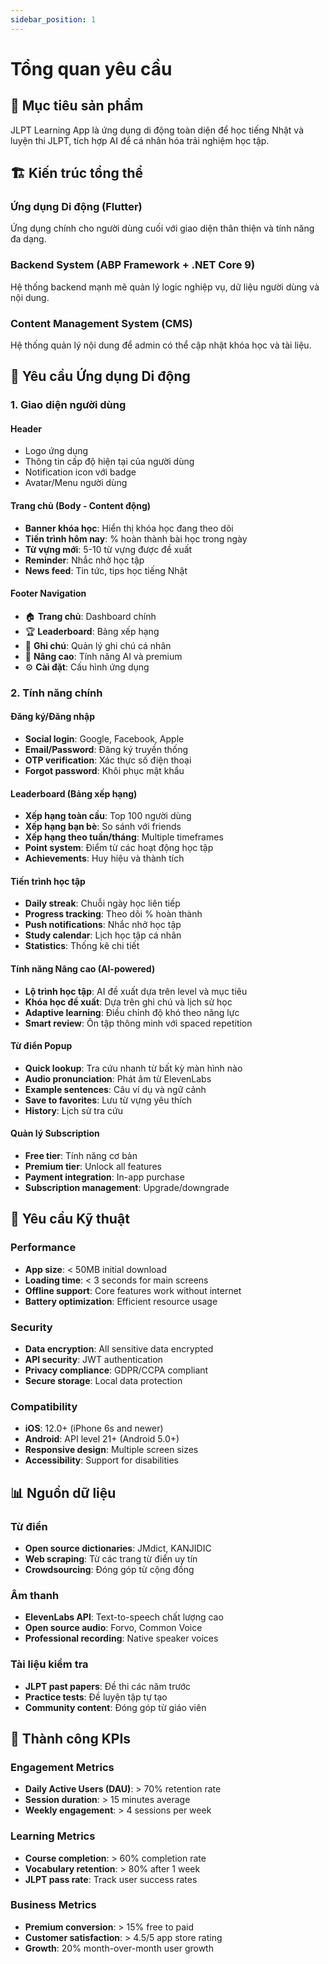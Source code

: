 ```yaml
---
sidebar_position: 1
---
```


# Tổng quan yêu cầu

## 🎯 Mục tiêu sản phẩm

JLPT Learning App là ứng dụng di động toàn diện để học tiếng Nhật và luyện thi JLPT, tích hợp AI để cá nhân hóa trải nghiệm học tập.

## 🏗️ Kiến trúc tổng thể

### Ứng dụng Di động (Flutter)
Ứng dụng chính cho người dùng cuối với giao diện thân thiện và tính năng đa dạng.

### Backend System (ABP Framework + .NET Core 9)
Hệ thống backend mạnh mẽ quản lý logic nghiệp vụ, dữ liệu người dùng và nội dung.

### Content Management System (CMS)
Hệ thống quản lý nội dung để admin có thể cập nhật khóa học và tài liệu.

## 📱 Yêu cầu Ứng dụng Di động

### 1. Giao diện người dùng

#### Header
- Logo ứng dụng
- Thông tin cấp độ hiện tại của người dùng
- Notification icon với badge
- Avatar/Menu người dùng

#### Trang chủ (Body - Content động)
- **Banner khóa học**: Hiển thị khóa học đang theo dõi
- **Tiến trình hôm nay**: % hoàn thành bài học trong ngày
- **Từ vựng mới**: 5-10 từ vựng được đề xuất
- **Reminder**: Nhắc nhở học tập
- **News feed**: Tin tức, tips học tiếng Nhật

#### Footer Navigation
- 🏠 **Trang chủ**: Dashboard chính
- 🏆 **Leaderboard**: Bảng xếp hạng
- 📝 **Ghi chú**: Quản lý ghi chú cá nhân
- 🚀 **Nâng cao**: Tính năng AI và premium
- ⚙️ **Cài đặt**: Cấu hình ứng dụng

### 2. Tính năng chính

#### Đăng ký/Đăng nhập
- **Social login**: Google, Facebook, Apple
- **Email/Password**: Đăng ký truyền thống
- **OTP verification**: Xác thực số điện thoại
- **Forgot password**: Khôi phục mật khẩu

#### Leaderboard (Bảng xếp hạng)
- **Xếp hạng toàn cầu**: Top 100 người dùng
- **Xếp hạng bạn bè**: So sánh với friends
- **Xếp hạng theo tuần/tháng**: Multiple timeframes
- **Point system**: Điểm từ các hoạt động học tập
- **Achievements**: Huy hiệu và thành tích

#### Tiến trình học tập
- **Daily streak**: Chuỗi ngày học liên tiếp
- **Progress tracking**: Theo dõi % hoàn thành
- **Push notifications**: Nhắc nhở học tập
- **Study calendar**: Lịch học tập cá nhân
- **Statistics**: Thống kê chi tiết

#### Tính năng Nâng cao (AI-powered)
- **Lộ trình học tập**: AI đề xuất dựa trên level và mục tiêu
- **Khóa học đề xuất**: Dựa trên ghi chú và lịch sử học
- **Adaptive learning**: Điều chỉnh độ khó theo năng lực
- **Smart review**: Ôn tập thông minh với spaced repetition

#### Từ điển Popup
- **Quick lookup**: Tra cứu nhanh từ bất kỳ màn hình nào
- **Audio pronunciation**: Phát âm từ ElevenLabs
- **Example sentences**: Câu ví dụ và ngữ cảnh
- **Save to favorites**: Lưu từ vựng yêu thích
- **History**: Lịch sử tra cứu

#### Quản lý Subscription
- **Free tier**: Tính năng cơ bản
- **Premium tier**: Unlock all features
- **Payment integration**: In-app purchase
- **Subscription management**: Upgrade/downgrade

## 🔧 Yêu cầu Kỹ thuật

### Performance
- **App size**: < 50MB initial download
- **Loading time**: < 3 seconds for main screens
- **Offline support**: Core features work without internet
- **Battery optimization**: Efficient resource usage

### Security
- **Data encryption**: All sensitive data encrypted
- **API security**: JWT authentication
- **Privacy compliance**: GDPR/CCPA compliant
- **Secure storage**: Local data protection

### Compatibility
- **iOS**: 12.0+ (iPhone 6s and newer)
- **Android**: API level 21+ (Android 5.0+)
- **Responsive design**: Multiple screen sizes
- **Accessibility**: Support for disabilities

## 📊 Nguồn dữ liệu

### Từ điển
- **Open source dictionaries**: JMdict, KANJIDIC
- **Web scraping**: Từ các trang từ điển uy tín
- **Crowdsourcing**: Đóng góp từ cộng đồng

### Âm thanh
- **ElevenLabs API**: Text-to-speech chất lượng cao
- **Open source audio**: Forvo, Common Voice
- **Professional recording**: Native speaker voices

### Tài liệu kiểm tra
- **JLPT past papers**: Đề thi các năm trước
- **Practice tests**: Đề luyện tập tự tạo
- **Community content**: Đóng góp từ giáo viên

## 🎯 Thành công KPIs

### Engagement Metrics
- **Daily Active Users (DAU)**: > 70% retention rate
- **Session duration**: > 15 minutes average
- **Weekly engagement**: > 4 sessions per week

### Learning Metrics
- **Course completion**: > 60% completion rate
- **Vocabulary retention**: > 80% after 1 week
- **JLPT pass rate**: Track user success rates

### Business Metrics
- **Premium conversion**: > 15% free to paid
- **Customer satisfaction**: > 4.5/5 app store rating
- **Growth**: 20% month-over-month user growth
